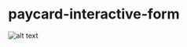 # paycard-interactive-form
![alt text](https://raw.githubusercontent.com/zxmad/paycard-interactive-form/master/ccard.gif)
